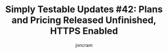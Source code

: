 ---
title: "Simply Testable Updates #42: Plans and Pricing Released Unfinished, HTTPS Enabled"
short_title: "Simply Testable Updates #42: Plans and Pricing, HTTPS Enabled"
author: joncram
newsletter:
    issue_number: 42nd
    url: https://us5.campaign-archive2.com/?u=ac75e33d993d2b502e333ddd0&amp;id=f17f1f3e47
    closing_sentence: Expect the next newsletter a week from now on June 12.
    highlights:
        - Pricing and plans released unfinished
        - Features page released
        - Enabled HTTPS
---